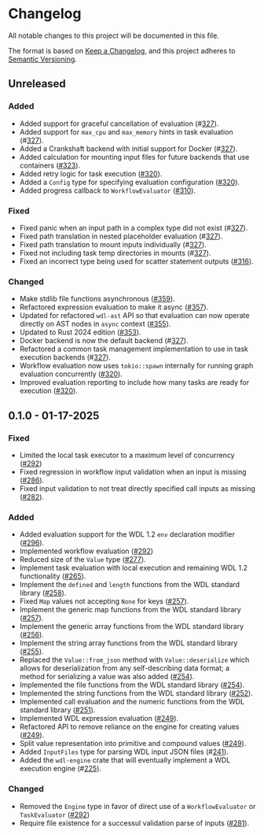 # Changelog

All notable changes to this project will be documented in this file.

The format is based on [Keep a Changelog](https://keepachangelog.com/en/1.1.0/),
and this project adheres to [Semantic Versioning](https://semver.org/spec/v2.0.0.html).

## Unreleased

### Added

* Added support for graceful cancellation of evaluation (#[327](https://github.com/stjude-rust-labs/wdl/pull/327)).
* Added support for `max_cpu` and `max_memory` hints in task evaluation (#[327](https://github.com/stjude-rust-labs/wdl/pull/327)).
* Added a Crankshaft backend with initial support for Docker (#[327](https://github.com/stjude-rust-labs/wdl/pull/327)).
* Added calculation for mounting input files for future backends that use
  containers ([#323](https://github.com/stjude-rust-labs/wdl/pull/323)).
* Added retry logic for task execution ([#320](https://github.com/stjude-rust-labs/wdl/pull/320)).
* Added a `Config` type for specifying evaluation configuration ([#320](https://github.com/stjude-rust-labs/wdl/pull/320)).
* Added progress callback to `WorkflowEvaluator` ([#310](https://github.com/stjude-rust-labs/wdl/pull/310)).

### Fixed

* Fixed panic when an input path in a complex type did not exist (#[327](https://github.com/stjude-rust-labs/wdl/pull/327)).
* Fixed path translation in nested placeholder evaluation (#[327](https://github.com/stjude-rust-labs/wdl/pull/327)).
* Fixed path translation to mount inputs individually (#[327](https://github.com/stjude-rust-labs/wdl/pull/327)).
* Fixed not including task temp directories in mounts (#[327](https://github.com/stjude-rust-labs/wdl/pull/327)).
* Fixed an incorrect type being used for scatter statement outputs ([#316](https://github.com/stjude-rust-labs/wdl/pull/316)).

### Changed

* Make stdlib file functions asynchronous ([#359](https://github.com/stjude-rust-labs/wdl/pull/359)).
* Refactored expression evaluation to make it async ([#357](https://github.com/stjude-rust-labs/wdl/pull/357)).
* Updated for refactored `wdl-ast` API so that evaluation can now operate
  directly on AST nodes in `async` context ([#355](https://github.com/stjude-rust-labs/wdl/pull/355)).
* Updated to Rust 2024 edition ([#353](https://github.com/stjude-rust-labs/wdl/pull/353)).
* Docker backend is now the default backend (#[327](https://github.com/stjude-rust-labs/wdl/pull/327)).
* Refactored a common task management implementation to use in task execution
  backends (#[327](https://github.com/stjude-rust-labs/wdl/pull/327)).
* Workflow evaluation now uses `tokio::spawn` internally for running graph
  evaluation concurrently ([#320](https://github.com/stjude-rust-labs/wdl/pull/320)).
* Improved evaluation reporting to include how many tasks are ready for
  execution ([#320](https://github.com/stjude-rust-labs/wdl/pull/320)).

## 0.1.0 - 01-17-2025

### Fixed

* Limited the local task executor to a maximum level of concurrency ([#292](https://github.com/stjude-rust-labs/wdl/pull/292))
* Fixed regression in workflow input validation when an input is missing ([#286](https://github.com/stjude-rust-labs/wdl/pull/286)).
* Fixed input validation to not treat directly specified call inputs as missing ([#282](https://github.com/stjude-rust-labs/wdl/pull/282)).

### Added

* Added evaluation support for the WDL 1.2 `env` declaration modifier ([#296](https://github.com/stjude-rust-labs/wdl/pull/296)).
* Implemented workflow evaluation ([#292](https://github.com/stjude-rust-labs/wdl/pull/292))
* Reduced size of the `Value` type ([#277](https://github.com/stjude-rust-labs/wdl/pull/277)).
* Implement task evaluation with local execution and remaining WDL 1.2
  functionality ([#265](https://github.com/stjude-rust-labs/wdl/pull/265)).
* Implement the `defined` and `length` functions from the WDL standard library ([#258](https://github.com/stjude-rust-labs/wdl/pull/258)).
* Fixed `Map` values not accepting `None` for keys ([#257](https://github.com/stjude-rust-labs/wdl/pull/257)).
* Implement the generic map functions from the WDL standard library ([#257](https://github.com/stjude-rust-labs/wdl/pull/257)).
* Implement the generic array functions from the WDL standard library ([#256](https://github.com/stjude-rust-labs/wdl/pull/256)).
* Implement the string array functions from the WDL standard library ([#255](https://github.com/stjude-rust-labs/wdl/pull/255)).
* Replaced the `Value::from_json` method with `Value::deserialize` which allows
  for deserialization from any self-describing data format; a method for
  serializing a value was also added ([#254](https://github.com/stjude-rust-labs/wdl/pull/254)).
* Implemented the file functions from the WDL standard library ([#254](https://github.com/stjude-rust-labs/wdl/pull/254)).
* Implemented the string functions from the WDL standard library ([#252](https://github.com/stjude-rust-labs/wdl/pull/252)).
* Implemented call evaluation and the numeric functions from the WDL standard
  library ([#251](https://github.com/stjude-rust-labs/wdl/pull/251)).
* Implemented WDL expression evaluation ([#249](https://github.com/stjude-rust-labs/wdl/pull/249)).
* Refactored API to remove reliance on the engine for creating values ([#249](https://github.com/stjude-rust-labs/wdl/pull/249)).
* Split value representation into primitive and compound values ([#249](https://github.com/stjude-rust-labs/wdl/pull/249)).
* Added `InputFiles` type for parsing WDL input JSON files (#[241](https://github.com/stjude-rust-labs/wdl/pull/241)).
* Added the `wdl-engine` crate that will eventually implement a WDL execution
  engine (#[225](https://github.com/stjude-rust-labs/wdl/pull/225)).

### Changed

* Removed the `Engine` type in favor of direct use of a `WorkflowEvaluator` or
  `TaskEvaluator` ([#292](https://github.com/stjude-rust-labs/wdl/pull/292))
* Require file existence for a successul validation parse of inputs ([#281](https://github.com/stjude-rust-labs/wdl/pull/281)).
